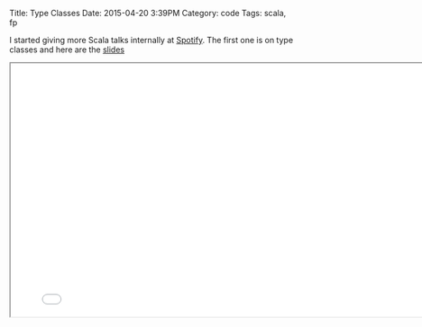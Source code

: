 Title: Type Classes
Date: 2015-04-20 3:39PM
Category: code
Tags: scala, fp

I started giving more Scala talks internally at [Spotify](http://www.spotify.com/). The first one is on type classes and here are the [slides](/slides/type-classes.html)

<iframe src="/slides/type-classes.html" width="800" height="450"></iframe>

